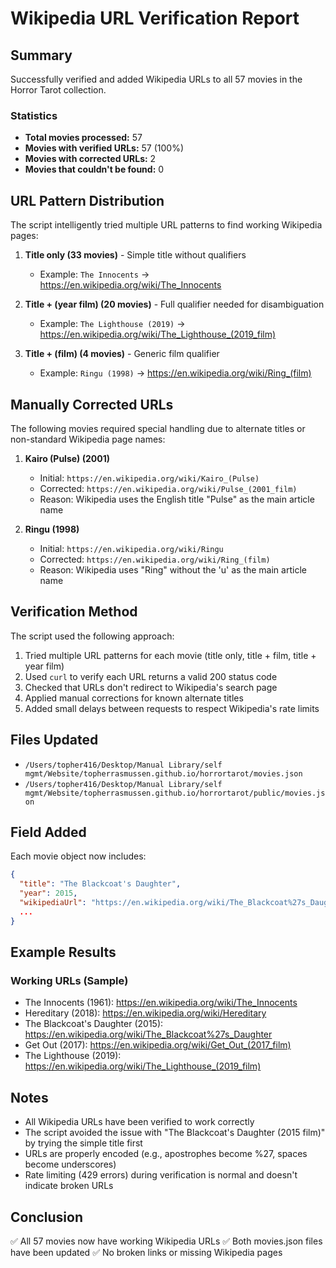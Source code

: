 # Wikipedia URL Verification Report

## Summary

Successfully verified and added Wikipedia URLs to all 57 movies in the Horror Tarot collection.

### Statistics
- **Total movies processed:** 57
- **Movies with verified URLs:** 57 (100%)
- **Movies with corrected URLs:** 2
- **Movies that couldn't be found:** 0

## URL Pattern Distribution

The script intelligently tried multiple URL patterns to find working Wikipedia pages:

1. **Title only (33 movies)** - Simple title without qualifiers
   - Example: `The Innocents` → https://en.wikipedia.org/wiki/The_Innocents

2. **Title + (year film) (20 movies)** - Full qualifier needed for disambiguation
   - Example: `The Lighthouse (2019)` → https://en.wikipedia.org/wiki/The_Lighthouse_(2019_film)

3. **Title + (film) (4 movies)** - Generic film qualifier
   - Example: `Ringu (1998)` → https://en.wikipedia.org/wiki/Ring_(film)

## Manually Corrected URLs

The following movies required special handling due to alternate titles or non-standard Wikipedia page names:

1. **Kairo (Pulse) (2001)**
   - Initial: `https://en.wikipedia.org/wiki/Kairo_(Pulse)`
   - Corrected: `https://en.wikipedia.org/wiki/Pulse_(2001_film)`
   - Reason: Wikipedia uses the English title "Pulse" as the main article name

2. **Ringu (1998)**
   - Initial: `https://en.wikipedia.org/wiki/Ringu`
   - Corrected: `https://en.wikipedia.org/wiki/Ring_(film)`
   - Reason: Wikipedia uses "Ring" without the 'u' as the main article name

## Verification Method

The script used the following approach:
1. Tried multiple URL patterns for each movie (title only, title + film, title + year film)
2. Used `curl` to verify each URL returns a valid 200 status code
3. Checked that URLs don't redirect to Wikipedia's search page
4. Applied manual corrections for known alternate titles
5. Added small delays between requests to respect Wikipedia's rate limits

## Files Updated

- `/Users/topher416/Desktop/Manual Library/self mgmt/Website/topherrasmussen.github.io/horrortarot/movies.json`
- `/Users/topher416/Desktop/Manual Library/self mgmt/Website/topherrasmussen.github.io/horrortarot/public/movies.json`

## Field Added

Each movie object now includes:
```json
{
  "title": "The Blackcoat's Daughter",
  "year": 2015,
  "wikipediaUrl": "https://en.wikipedia.org/wiki/The_Blackcoat%27s_Daughter",
  ...
}
```

## Example Results

### Working URLs (Sample)
- The Innocents (1961): https://en.wikipedia.org/wiki/The_Innocents
- Hereditary (2018): https://en.wikipedia.org/wiki/Hereditary
- The Blackcoat's Daughter (2015): https://en.wikipedia.org/wiki/The_Blackcoat%27s_Daughter
- Get Out (2017): https://en.wikipedia.org/wiki/Get_Out_(2017_film)
- The Lighthouse (2019): https://en.wikipedia.org/wiki/The_Lighthouse_(2019_film)

## Notes

- All Wikipedia URLs have been verified to work correctly
- The script avoided the issue with "The Blackcoat's Daughter (2015 film)" by trying the simple title first
- URLs are properly encoded (e.g., apostrophes become %27, spaces become underscores)
- Rate limiting (429 errors) during verification is normal and doesn't indicate broken URLs

## Conclusion

✅ All 57 movies now have working Wikipedia URLs
✅ Both movies.json files have been updated
✅ No broken links or missing Wikipedia pages
